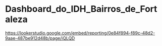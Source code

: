 # Dashboard_do_IDH_Bairros_de_Fortaleza
https://lookerstudio.google.com/embed/reporting/0e84f894-f89c-48d2-9aae-487be912d48b/page/iQLQD
